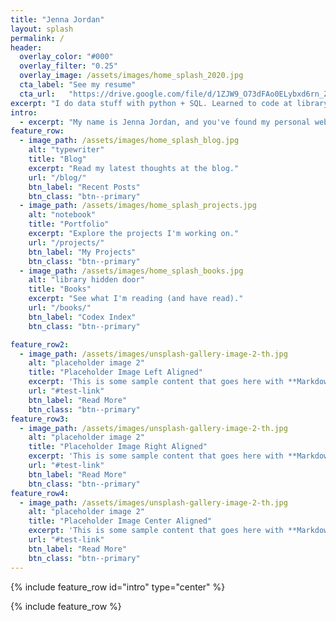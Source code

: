```yaml
---
title: "Jenna Jordan"
layout: splash
permalink: /
header:
  overlay_color: "#000"
  overlay_filter: "0.25"
  overlay_image: /assets/images/home_splash_2020.jpg
  cta_label: "See my resume"
  cta_url:   "https://drive.google.com/file/d/1ZJW9_O73dFAo0ELybxd6rn_ZRnKCIce6/view?usp=sharing"
excerpt: "I do data stuff with python + SQL. Learned to code at library school. Knitter. Dog mom. Nerdy for sci-fi/fantasy, board games, and well-wrangled data."
intro:
  - excerpt: "My name is Jenna Jordan, and you've found my personal website. I started this site while earning my Master's in Library & Information Science (MSLIS), and most of the posts are from that time (so you can read all about the classes I took). I do try to keep my portfolio up to date, though, so please take a look through my projects. I'm also a complete bibliophile, so I have some recommended books for y'all as well from my reading list (mostly non-fiction - if you want fiction recommendations go find me on twitter and I will hook you up). Thank you for stopping by :)"
feature_row:
  - image_path: /assets/images/home_splash_blog.jpg
    alt: "typewriter"
    title: "Blog"
    excerpt: "Read my latest thoughts at the blog."
    url: "/blog/"
    btn_label: "Recent Posts"
    btn_class: "btn--primary"
  - image_path: /assets/images/home_splash_projects.jpg
    alt: "notebook"
    title: "Portfolio"
    excerpt: "Explore the projects I'm working on."
    url: "/projects/"
    btn_label: "My Projects"
    btn_class: "btn--primary"
  - image_path: /assets/images/home_splash_books.jpg
    alt: "library hidden door"
    title: "Books"
    excerpt: "See what I'm reading (and have read)."
    url: "/books/"
    btn_label: "Codex Index"
    btn_class: "btn--primary"

feature_row2:
  - image_path: /assets/images/unsplash-gallery-image-2-th.jpg
    alt: "placeholder image 2"
    title: "Placeholder Image Left Aligned"
    excerpt: 'This is some sample content that goes here with **Markdown** formatting. Left aligned with `type="left"`'
    url: "#test-link"
    btn_label: "Read More"
    btn_class: "btn--primary"
feature_row3:
  - image_path: /assets/images/unsplash-gallery-image-2-th.jpg
    alt: "placeholder image 2"
    title: "Placeholder Image Right Aligned"
    excerpt: 'This is some sample content that goes here with **Markdown** formatting. Right aligned with `type="right"`'
    url: "#test-link"
    btn_label: "Read More"
    btn_class: "btn--primary"
feature_row4:
  - image_path: /assets/images/unsplash-gallery-image-2-th.jpg
    alt: "placeholder image 2"
    title: "Placeholder Image Center Aligned"
    excerpt: 'This is some sample content that goes here with **Markdown** formatting. Centered with `type="center"`'
    url: "#test-link"
    btn_label: "Read More"
    btn_class: "btn--primary"
---
```


{% include feature_row id="intro" type="center" %}

{% include feature_row %}

<!--
{% include feature_row id="feature_row2" type="left" %}

{% include feature_row id="feature_row3" type="right" %}

{% include feature_row id="feature_row4" type="center" %}-->

